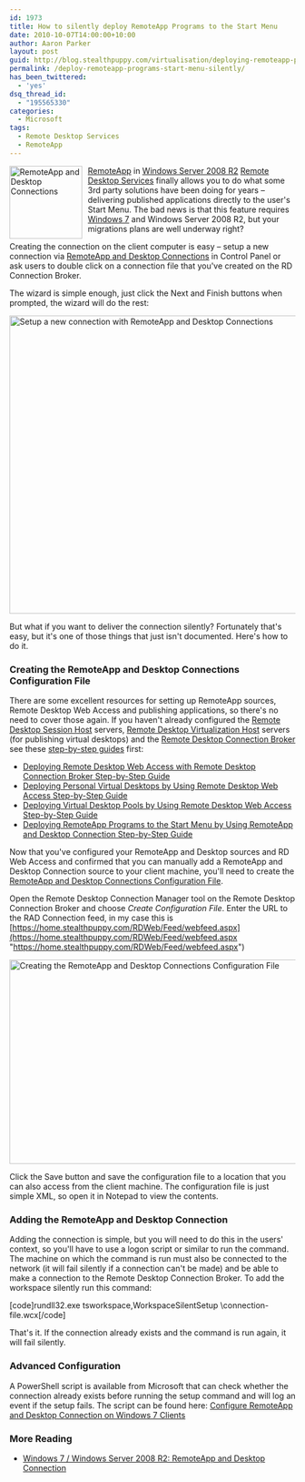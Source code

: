 ```yaml
---
id: 1973
title: How to silently deploy RemoteApp Programs to the Start Menu
date: 2010-10-07T14:00:00+10:00
author: Aaron Parker
layout: post
guid: http://blog.stealthpuppy.com/virtualisation/deploying-remoteapp-programs-to-the-start-menu-silently/
permalink: /deploy-remoteapp-programs-start-menu-silently/
has_been_twittered:
  - 'yes'
dsq_thread_id:
  - "195565330"
categories:
  - Microsoft
tags:
  - Remote Desktop Services
  - RemoteApp
---
```

[<img style="background-image: none; margin: 0px 10px 5px 0px; padding-left: 0px; padding-right: 0px; display: inline; float: left; padding-top: 0px; border-width: 0px;" title="RemoteApp and Desktop Connections" src="https://stealthpuppy.com/media/2010/10/RemoteAppPrograms.png" border="0" alt="RemoteApp and Desktop Connections" width="128" height="128" align="left" />RemoteApp](http://technet.microsoft.com/en-us/library/cc733174.aspx) in [Windows Server 2008 R2](http://technet.microsoft.com/en-gb/windowsserver/remote-desktop-services-windows-server-2008-r2.aspx) [Remote Desktop Services](http://www.microsoft.com/windowsserver2008/en/us/rds-product-home.aspx) finally allows you to do what some 3rd party solutions have been doing for years – delivering published applications directly to the user's Start Menu. The bad news is that this feature requires [Windows 7](http://technet.microsoft.com/en-us/library/ee216759.aspx) and Windows Server 2008 R2, but your migrations plans are well underway right?

Creating the connection on the client computer is easy – setup a new connection via [RemoteApp and Desktop Connections](http://technet.microsoft.com/en-us/library/dd560650(WS.10).aspx) in Control Panel or ask users to double click on a connection file that you've created on the RD Connection Broker.

The wizard is simple enough, just click the Next and Finish buttons when prompted, the wizard will do the rest:

[<img style="background-image: none; padding-left: 0px; padding-right: 0px; display: inline; padding-top: 0px; border-width: 0px;" title="Setup a new connection with RemoteApp and Desktop Connections" src="https://stealthpuppy.com/media/2010/10/SetupNewRemoteAppConnectionFinished_thumb.png" border="0" alt="Setup a new connection with RemoteApp and Desktop Connections" width="660" height="524" />](https://stealthpuppy.com/media/2010/10/SetupNewRemoteAppConnectionFinished.png)

But what if you want to deliver the connection silently? Fortunately that's easy, but it's one of those things that just isn't documented. Here's how to do it.

### Creating the RemoteApp and Desktop Connections Configuration File

There are some excellent resources for setting up RemoteApp sources, Remote Desktop Web Access and publishing applications, so there's no need to cover those again. If you haven't already configured the [Remote Desktop Session Host](http://technet.microsoft.com/en-us/library/cc742822.aspx) servers, [Remote Desktop Virtualization Host](http://technet.microsoft.com/en-us/library/dd759170.aspx) servers (for publishing virtual desktops) and the [Remote Desktop Connection Broker](http://technet.microsoft.com/en-us/library/cc771419.aspx) see these [step-by-step guides](http://www.microsoft.com/downloads/en/results.aspx?freetext=remote+desktop+step-by-step&displaylang=en&stype=s_basic) first:

  * [Deploying Remote Desktop Web Access with Remote Desktop Connection Broker Step-by-Step Guide](http://www.microsoft.com/downloads/en/details.aspx?FamilyID=906b5769-07a2-452a-9783-30137b0d650a)
  * [Deploying Personal Virtual Desktops by Using Remote Desktop Web Access Step-by-Step Guide](http://www.microsoft.com/downloads/en/details.aspx?FamilyID=0d278f5c-37fa-43fb-8032-614c7bf1d617)
  * [Deploying Virtual Desktop Pools by Using Remote Desktop Web Access Step-by-Step Guide](http://www.microsoft.com/downloads/en/details.aspx?FamilyID=e33b0953-e89a-4b97-a6fe-60da44add5c7)
  * [Deploying RemoteApp Programs to the Start Menu by Using RemoteApp and Desktop Connection Step-by-Step Guide](http://www.microsoft.com/downloads/en/details.aspx?FamilyID=b00819e6-70e2-4a9e-9224-26804eb0ba4e)

Now that you've configured your RemoteApp and Desktop sources and RD Web Access and confirmed that you can manually add a RemoteApp and Desktop Connection source to your client machine, you'll need to create the [RemoteApp and Desktop Connections Configuration File](http://technet.microsoft.com/en-us/library/ee216782.aspx).

Open the Remote Desktop Connection Manager tool on the Remote Desktop Connection Broker and choose _Create Configuration File_. Enter the URL to the RAD Connection feed, in my case this is [https://home.stealthpuppy.com/RDWeb/Feed/webfeed.aspx](https://home.stealthpuppy.com/RDWeb/Feed/webfeed.aspx "https://home.stealthpuppy.com/RDWeb/Feed/webfeed.aspx")

[<img style="background-image: none; padding-left: 0px; padding-right: 0px; display: inline; padding-top: 0px; border-width: 0px;" title="Creating the RemoteApp and Desktop Connections Configuration File" src="https://stealthpuppy.com/media/2010/10/RemoteDesktopConnectionManager_thumb.png" border="0" alt="Creating the RemoteApp and Desktop Connections Configuration File" width="660" height="359" />](https://stealthpuppy.com/media/2010/10/RemoteDesktopConnectionManager.png)

Click the Save button and save the configuration file to a location that you can also access from the client machine. The configuration file is just simple XML, so open it in Notepad to view the contents.

### Adding the RemoteApp and Desktop Connection

Adding the connection is simple, but you will need to do this in the users' context, so you'll have to use a logon script or similar to run the command. The machine on which the command is run must also be connected to the network (it will fail silently if a connection can't be made) and be able to make a connection to the Remote Desktop Connection Broker. To add the workspace silently run this command:

[code]rundll32.exe tsworkspace,WorkspaceSilentSetup <path>\connection-file.wcx[/code]

That's it. If the connection already exists and the command is run again, it will fail silently.

### Advanced Configuration

A PowerShell script is available from Microsoft that can check whether the connection already exists before running the setup command and will log an event if the setup fails. The script can be found here: [Configure RemoteApp and Desktop Connection on Windows 7 Clients](http://gallery.technet.microsoft.com/ScriptCenter/en-us/313a95b3-a698-4bb0-9ed6-d89a47eacc72)

### More Reading

  * [Windows 7 / Windows Server 2008 R2: RemoteApp and Desktop Connection](http://blogs.technet.com/b/askperf/archive/2009/10/14/windows-7-windows-server-2008-r2-remoteapp-and-desktop-connection.aspx)